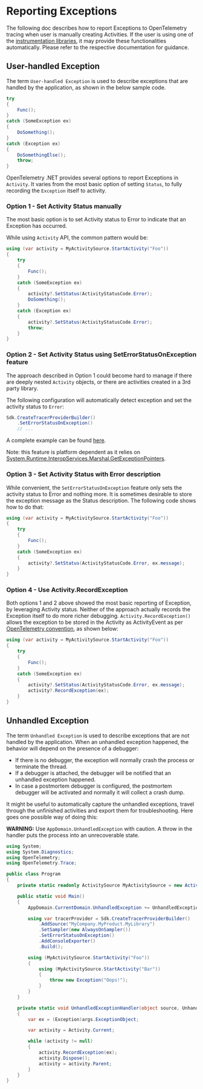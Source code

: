 # Reporting Exceptions

The following doc describes how to report Exceptions to OpenTelemetry tracing
when user is manually creating Activities. If the user is using one of the
[instrumentation
libraries](../extending-the-sdk/README.md#instrumentation-library), it may
provide these functionalities automatically. Please refer to the respective
documentation for guidance.

## User-handled Exception

The term `User-handled Exception` is used to describe exceptions that are
handled by the application, as shown in the below sample code.

```csharp
try
{
    Func();
}
catch (SomeException ex)
{
    DoSomething();
}
catch (Exception ex)
{
    DoSomethingElse();
    throw;
}
```

OpenTelemetry .NET provides several options to report Exceptions in `Activity`.
It varies from the most basic option of setting `Status`, to fully recording the
`Exception` itself to activity.

### Option 1 - Set Activity Status manually

The most basic option is to set Activity status to Error to indicate that an
Exception has occurred.

While using `Activity` API, the common pattern would be:

```csharp
using (var activity = MyActivitySource.StartActivity("Foo"))
{
    try
    {
        Func();
    }
    catch (SomeException ex)
    {
        activity?.SetStatus(ActivityStatusCode.Error);
        DoSomething();
    }
    catch (Exception ex)
    {
        activity?.SetStatus(ActivityStatusCode.Error);
        throw;
    }
}
```

### Option 2 - Set Activity Status using SetErrorStatusOnException feature

The approach described in Option 1 could become hard to manage if there are
deeply nested `Activity` objects, or there are activities created in a 3rd party
library.

The following configuration will automatically detect exception and set the
activity status to `Error`:

```csharp
Sdk.CreateTracerProviderBuilder()
    .SetErrorStatusOnException()
    // ...
```

A complete example can be found [here](./Program.cs).

Note: this feature is platform dependent as it relies on
[System.Runtime.InteropServices.Marshal.GetExceptionPointers](https://docs.microsoft.com/dotnet/api/system.runtime.interopservices.marshal.getexceptionpointers).

### Option 3 - Set Activity Status with Error description

While convenient, the `SetErrorStatusOnException` feature only sets the activity
status to Error and nothing more. It is sometimes desirable to store the
exception message as the Status description. The following code shows how to do
that:

```csharp
using (var activity = MyActivitySource.StartActivity("Foo"))
{
    try
    {
        Func();
    }
    catch (SomeException ex)
    {
        activity?.SetStatus(ActivityStatusCode.Error, ex.message);
    }
}
```

### Option 4 - Use Activity.RecordException

Both options 1 and 2 above showed the most basic reporting of Exception, by
leveraging Activity status. Neither of the approach actually records the
Exception itself to do more richer debugging. `Activity.RecordException()`
allows the exception to be stored in the Activity as ActivityEvent as per
[OpenTelemetry
convention](https://github.com/open-telemetry/opentelemetry-specification/blob/main/specification/trace/semantic_conventions/exceptions.md),
as shown below:

```csharp
using (var activity = MyActivitySource.StartActivity("Foo"))
{
    try
    {
        Func();
    }
    catch (SomeException ex)
    {
        activity?.SetStatus(ActivityStatusCode.Error, ex.message);
        activity?.RecordException(ex);
    }
}
```

## Unhandled Exception

The term `Unhandled Exception` is used to describe exceptions that are not
handled by the application. When an unhandled exception happened, the behavior
will depend on the presence of a debugger:

* If there is no debugger, the exception will normally crash the process or
  terminate the thread.
* If a debugger is attached, the debugger will be notified that an unhandled
  exception happened.
* In case a postmortem debugger is configured, the postmortem debugger will be
  activated and normally it will collect a crash dump.

It might be useful to automatically capture the unhandled exceptions, travel
through the unfinished activities and export them for troubleshooting. Here goes
one possible way of doing this:

**WARNING:** Use `AppDomain.UnhandledException` with caution. A throw in the
handler puts the process into an unrecoverable state.

```csharp
using System;
using System.Diagnostics;
using OpenTelemetry;
using OpenTelemetry.Trace;

public class Program
{
    private static readonly ActivitySource MyActivitySource = new ActivitySource("MyCompany.MyProduct.MyLibrary");

    public static void Main()
    {
        AppDomain.CurrentDomain.UnhandledException += UnhandledExceptionHandler;

        using var tracerProvider = Sdk.CreateTracerProviderBuilder()
            .AddSource("MyCompany.MyProduct.MyLibrary")
            .SetSampler(new AlwaysOnSampler())
            .SetErrorStatusOnException()
            .AddConsoleExporter()
            .Build();

        using (MyActivitySource.StartActivity("Foo"))
        {
            using (MyActivitySource.StartActivity("Bar"))
            {
                throw new Exception("Oops!");
            }
        }
    }

    private static void UnhandledExceptionHandler(object source, UnhandledExceptionEventArgs args)
    {
        var ex = (Exception)args.ExceptionObject;

        var activity = Activity.Current;

        while (activity != null)
        {
            activity.RecordException(ex);
            activity.Dispose();
            activity = activity.Parent;
        }
    }
}
```
